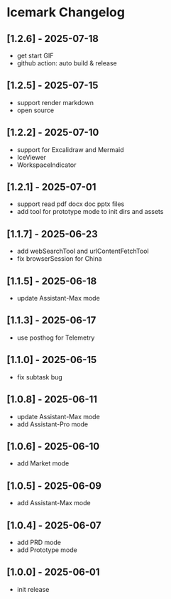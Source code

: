 # Icemark Changelog

## [1.2.6] - 2025-07-18
- get start GIF
- github action: auto build & release 

## [1.2.5] - 2025-07-15
- support render markdown
- open source

## [1.2.2] - 2025-07-10
- support for Excalidraw and Mermaid
- IceViewer
- WorkspaceIndicator 

## [1.2.1] - 2025-07-01
- support read pdf docx doc pptx files
- add tool for prototype mode to init dirs and assets

## [1.1.7] - 2025-06-23
- add webSearchTool and urlContentFetchTool
- fix browserSession for China

## [1.1.5] - 2025-06-18
- update Assistant-Max mode

## [1.1.3] - 2025-06-17
- use posthog for Telemetry

## [1.1.0] - 2025-06-15
- fix subtask bug

## [1.0.8] - 2025-06-11
- update Assistant-Max mode
- add Assistant-Pro mode

## [1.0.6] - 2025-06-10
- add Market mode

## [1.0.5] - 2025-06-09
- add Assistant-Max mode

## [1.0.4] - 2025-06-07 
- add PRD mode
- add Prototype mode

## [1.0.0] - 2025-06-01

- init release